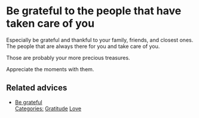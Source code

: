 # Be grateful to the people that have taken care of you

Especially be grateful and thankful to your family, friends, and closest ones. The people that are always there for you and take care of you.

Those are probably your more precious treasures.

Appreciate the moments with them.

## Related advices

- [Be grateful](../Be%20grateful/index.md)
<br/>[Categories:](../Categories/index.md) [Gratitude](../Categories/Gratitude.md) [Love](../Categories/Love.md)